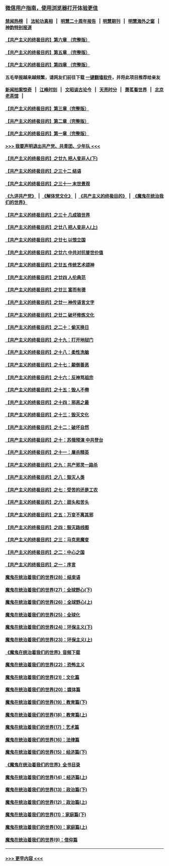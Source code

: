 ### [微信用户指南，使用浏览器打开体验更佳](https://github.com/gfw-breaker/banned-news1/blob/master/indexes/wechat-guide.md?t=0)
#### [禁闻热榜](热点新闻.md?t=0)  &nbsp;&nbsp;|&nbsp;&nbsp; [法轮功真相](https://github.com/gfw-breaker/truth/blob/master/README.md?t=0) &nbsp;&nbsp;|&nbsp;&nbsp; [明慧二十周年报告](https://github.com/gfw-breaker/mh-reports/blob/master/README.md?t=0) &nbsp;&nbsp;|&nbsp;&nbsp;[明慧期刊](https://github.com/gfw-breaker/mh-qikan) &nbsp;&nbsp;|&nbsp;&nbsp; [明慧海外之窗](https://github.com/gfw-breaker/mh-news/blob/master/README.md?t=0) &nbsp;&nbsp;|&nbsp;&nbsp; [神韵特别报道](https://github.com/gfw-breaker/mh-news/blob/master/shenyun.md?t=0)
#### [【共产主义的终极目的】第六章 （完整版）](../pages/nsc422/n11428913.md?t=02051211) 
#### [【共产主义的终极目的】第五章 （完整版）](../pages/nsc422/n11428912.md?t=02051211) 
#### [【共产主义的终极目的】第四章 （完整版）](../pages/nsc422/n11428907.md?t=02051211) 
#### 五毛举报越来越频繁，请网友们前往下载 [一键翻墙软件](https://github.com/gfw-breaker/ssr-accounts)，并将此项目推荐给亲友
#### [新闻拍案惊奇](https://github.com/gfw-breaker/banned-news1/blob/master/pages/link4.md) &nbsp;&nbsp;|&nbsp;&nbsp; [江峰时刻](https://github.com/gfw-breaker/banned-news1/blob/master/pages/link4.md) &nbsp;&nbsp;|&nbsp;&nbsp; [文昭谈古论今](https://github.com/gfw-breaker/banned-news1/blob/master/pages/link4.md) &nbsp;&nbsp;|&nbsp;&nbsp; [天亮时分](https://github.com/gfw-breaker/banned-news1/blob/master/pages/link4.md) &nbsp;&nbsp;|&nbsp;&nbsp; [萧茗看世界](https://github.com/gfw-breaker/banned-news1/blob/master/pages/link4.md) &nbsp;&nbsp;|&nbsp;&nbsp; [北京老茶馆](https://github.com/gfw-breaker/banned-news1/blob/master/pages/link4.md) &nbsp;&nbsp;|&nbsp;&nbsp; 
#### [【共产主义的终极目的】第三章（完整版）](../pages/nsc422/n11428848.md?t=02051211) 
#### [【共产主义的终极目的】第二章（完整版）](../pages/nsc422/n11428831.md?t=02051211) 
#### [【共产主义的终极目的】第一章（完整版）](../pages/nsc422/n11417651.md?t=02051211) 
#### [>>> 我要声明退出共产党、共青团、少年队 <<<](https://github.com/begood0513/goodnews/blob/master/quit/letter.md) 
#### [【共产主义的终极目的】之廿九 把人变非人(下)](../pages/nsc422/n11344140.md?t=02051211) 
#### [【共产主义的终极目的】之三十二 结语](../pages/nsc422/n11360535.md?t=02051211) 
#### [【共产主义的终极目的】之三十一 末世景观](../pages/nsc422/n11351129.md?t=02051211) 
#### [《九评共产党》](https://github.com/begood0513/9ping.md/blob/master/README.md) &nbsp;|&nbsp; [《解体党文化》](../../../../jtdwh.md/blob/master/README.md)  &nbsp;|&nbsp; [《共产主义的终极目的》](../../../../gczydzjmd.md/blob/master/README.md) &nbsp;|&nbsp; [《魔鬼在统治我们的世界》](../../../../mgztzwmdsj.md/blob/master/README.md) 
#### [【共产主义的终极目的】之三十 几成狼世界](../pages/nsc422/n11348280.md?t=02051211) 
#### [【共产主义的终极目的】之廿八 把人变非人(上)](../pages/nsc422/n11340492.md?t=02051211) 
#### [【共产主义的终极目的】之廿七 以恨立国](../pages/nsc422/n11336944.md?t=02051211) 
#### [【共产主义的终极目的】之廿六 中共对抗普世价值](../pages/nsc422/n11324785.md?t=02051211) 
#### [【共产主义的终极目的】之廿五 传统艺术颂神](../pages/nsc422/n11296396.md?t=02051211) 
#### [【共产主义的终极目的】之廿四 人伦典范](../pages/nsc422/n11296397.md?t=02051211) 
#### [【共产主义的终极目的】之廿三 富而有德](../pages/nsc422/n11283598.md?t=02051211) 
#### [【共产主义的终极目的】之廿一 神传语言文字](../pages/nsc422/n11263265.md?t=02051211) 
#### [【共产主义的终极目的】之廿二 破坏修炼文化](../pages/nsc422/n11245728.md?t=02051211) 
#### [【共产主义的终极目的】之二十：偷天换日](../pages/nsc422/n11238846.md?t=02051211) 
#### [【共产主义的终极目的】之十九：打开地狱门](../pages/nsc422/n11206376.md?t=02051211) 
#### [【共产主义的终极目的】之十八：柔性洗脑](../pages/nsc422/n11199994.md?t=02051211) 
#### [【共产主义的终极目的】之十七：颠倒善恶](../pages/nsc422/n11179782.md?t=02051211) 
#### [【共产主义的终极目的】之十六：反神骂祖宗](../pages/nsc422/n11166798.md?t=02051211) 
#### [【共产主义的终极目的】之十五：毁人不倦](../pages/nsc422/n11166792.md?t=02051211) 
#### [【共产主义的终极目的】之十四：邪恶之最](../pages/nsc422/n11150249.md?t=02051211) 
#### [【共产主义的终极目的】之十三：毁灭文化](../pages/nsc422/n11135227.md?t=02051211) 
#### [【共产主义的终极目的】之十二：破坏自然](../pages/nsc422/n11135214.md?t=02051211) 
#### [【共产主义的终极目的】之十：苏俄预演 中共登台](../pages/nsc422/n11118424.md?t=02051211) 
#### [【共产主义的终极目的】之十一：屠杀精英](../pages/nsc422/n11118442.md?t=02051211) 
#### [【共产主义的终极目的】之九：共产邪灵一路杀](../pages/nsc422/n11114139.md?t=02051211) 
#### [【共产主义的终极目的】之八：毁灭人类](../pages/nsc422/n11108503.md?t=02051211) 
#### [【共产主义的终极目的】之七：受苦的还是工农](../pages/nsc422/n11101809.md?t=02051211) 
#### [【共产主义的终极目的】之六：甜头和苦头](../pages/nsc422/n11096971.md?t=02051211) 
#### [【共产主义的终极目的】之五：万变不离其邪](../pages/nsc422/n11091285.md?t=02051211) 
#### [【共产主义的终极目的】之四：毁灭路线图](../pages/nsc422/n11086284.md?t=02051211) 
#### [【共产主义的终极目的】之三：马克思魔变](../pages/nsc422/n11061941.md?t=02051211) 
#### [【共产主义的终极目的】之二：中心之国](../pages/nsc422/n11047728.md?t=02051211) 
#### [【共产主义的终极目的】之一：序言](../pages/nsc422/n11086077.md?t=02051211) 
#### [魔鬼在统治着我们的世界(28)：结束语](../pages/nsc422/n10936246.md?t=02051211) 
#### [魔鬼在统治着我们的世界(27)：全球野心(下)](../pages/nsc422/n10928319.md?t=02051211) 
#### [魔鬼在统治着我们的世界(26)：全球野心(上)](../pages/nsc422/n10900318.md?t=02051211) 
#### [魔鬼在统治着我们的世界(25)：全球化](../pages/nsc422/n10788205.md?t=02051211) 
#### [魔鬼在统治着我们的世界(24)：环保主义(下)](../pages/nsc422/n10695307.md?t=02051211) 
#### [魔鬼在统治着我们的世界(23)：环保主义(上)](../pages/nsc422/n10688613.md?t=02051211) 
#### [《魔鬼在统治着我们的世界》音频下载](../pages/nsc422/n10635553.md?t=02051211) 
#### [魔鬼在统治着我们的世界(22)：恐怖主义](../pages/nsc422/n10614727.md?t=02051211) 
#### [魔鬼在统治着我们的世界(21)：文化篇](../pages/nsc422/n10597706.md?t=02051211) 
#### [魔鬼在统治着我们的世界(20)：媒体篇](../pages/nsc422/n10586579.md?t=02051211) 
#### [魔鬼在统治着我们的世界(19)：教育篇(下)](../pages/nsc422/n10564808.md?t=02051211) 
#### [魔鬼在统治着我们的世界(18)：教育篇(上)](../pages/nsc422/n10526970.md?t=02051211) 
#### [魔鬼在统治着我们的世界(17)：艺术篇](../pages/nsc422/n10499093.md?t=02051211) 
#### [魔鬼在统治着我们的世界(16)：法律篇](../pages/nsc422/n10485969.md?t=02051211) 
#### [魔鬼在统治着我们的世界(15)：经济篇(下)](../pages/nsc422/n10469975.md?t=02051211) 
#### [《魔鬼在统治着我们的世界》全书目录](../pages/nsc422/n10464261.md?t=02051211) 
#### [魔鬼在统治着我们的世界(14)：经济篇(上)](../pages/nsc422/n10457370.md?t=02051211) 
#### [魔鬼在统治着我们的世界(13)：政治篇(下)](../pages/nsc422/n10448270.md?t=02051211) 
#### [魔鬼在统治着我们的世界(12)：政治篇(上)](../pages/nsc422/n10444576.md?t=02051211) 
#### [魔鬼在统治着我们的世界(11)：家庭篇(下)](../pages/nsc422/n10440961.md?t=02051211) 
#### [魔鬼在统治着我们的世界(10)：家庭篇(上)](../pages/nsc422/n10435448.md?t=02051211) 
#### [魔鬼在统治着我们的世界(9)：信仰篇](../pages/nsc422/n10432159.md?t=02051211) 

----
#### [ >>> 更早内容 <<< ](../indexes/nsc422-earlier.md)
